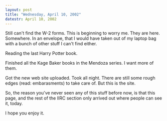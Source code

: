 ```yaml
---
layout: post
title: "Wednesday, April 10, 2002"
datestr: April 10, 2002
---
```


Still can't find the W-2 forms. This is beginning to worry me. They are here.
Somewhere. In an envelope, that I would have taken out of my laptop bag with
a bunch of other stuff I can't find either.

Reading the last Harry Potter book.

Finished all the Kage Baker books in the Mendoza series. I want more of them.

Got the new web site uploaded. Took all night. There are still some rough edges
(read: embarasments) to take care of. But this is the site.

So, the reason you've never seen any of this stuff before now, is that this
page, and the rest of the IIRC section only arrived out where people can see
it, today.

I hope you enjoy it.

